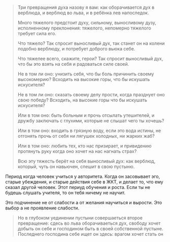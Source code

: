 > Три превращения духа назову я вам: как оборачивается дух в верблюда, и верблюд во льва, и в ребёнка лев напоследок. 
> 
> Много тяжелого предстоит духу, сильному, выносливому дузу, исполненному преклонения: тяжелого, непомерно тяжелого требует сила его.
> 
>Что тяжело? Так спросит выносливый дух, так станет он на колени подобно верблюду, и потребует доброго вьюка себе.
>
>Что тяжелее всего, скажите, герои? Так спросит выносливый дух, что бы это взять на себя и радоваться силе своей.
>
>Не в том ли оно: унизить себя, что бы боль причинить своему высокомерию? Всходить на высокие горы, что бы искушать искусителя?
>
>Не в том ли оно: сказать своему делу прости, когда празднует оно свою победу? Всходить, на высокие горы что бы искушать искусителя?
>
>Или в том оно: быть больным и прочь отсылать утешителей, и дружбу заключать с глухими, которые не слышат чего ты хочешь?
>
>Или в том оно: входить в грязную воду, если это вода истины,  не отгонять прочь от себя ни лягушек холодных, ни жарких жаб?
>
>Или в том оно: любить тех, кто нас призирает, и привидению протянуть руку когда оно хочет на нас нагнать страх?
>
>Всю эту тяжесть берёт на себя выносливый дух: как верблюд, который, чуть он навьючен, спешит в свою пустыню.
>

Период когда человек учиться у авторитета. Когда он засовывает эго, старые убеждения, и старые действия себе в ЖКТ, и делает то, что ему сказал другой человек. Этот периуд обучения и роста. Если ты не будешь слушать учителя, то он тебя ничему не научит.

Это подчинение не от слабости а от желания научиться и вырости. Это выбор а не проявление слабости.

> Но в глубоком уединении пустыни совершаеться второе превращение: сдесь во льва оборачиваеться дух, свободу хочет добыть он себе и господином быть в своей собственной пустыне.
> Последнего господина себе ищет он здесь: врагом хочет стать он